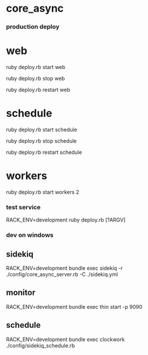 core_async
=========

### production deploy  ###


# web #

ruby deploy.rb start web

ruby deploy.rb stop web

ruby deploy.rb restart web


# schedule #

ruby deploy.rb start schedule

ruby deploy.rb stop schedule

ruby deploy.rb restart schedule


# workers #

ruby deploy.rb start workers 2


### test service ###

RACK_ENV=development ruby deploy.rb [?ARGV]


### dev on windows ###

## sidekiq ###
RACK_ENV=development bundle exec sidekiq -r ./config/core_async_server.rb -C ./sidekiq.yml

## monitor ##
RACK_ENV=development bundle exec thin start -p 9090

##  schedule ##
RACK_ENV=development bundle exec clockwork ./config/sidekiq_schedule.rb










